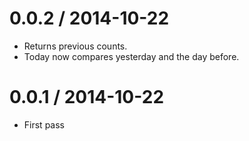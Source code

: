 
0.0.2 / 2014-10-22
==================

  * Returns previous counts.
  * Today now compares yesterday and the day before.

0.0.1 / 2014-10-22
==================

  * First pass
